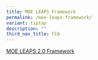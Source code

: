```yaml
---
title: MOE LEAPS Framework
permalink: /moe-leaps-framework/
variant: tiptap
description: ""
third_nav_title: CCA
---
```

<p><a href="https://www.moe.gov.sg/-/media/files/programmes/leaps-2-framework.pdf" rel="noopener nofollow" target="_blank">MOE LEAPS 2.0 Framework</a>
</p>